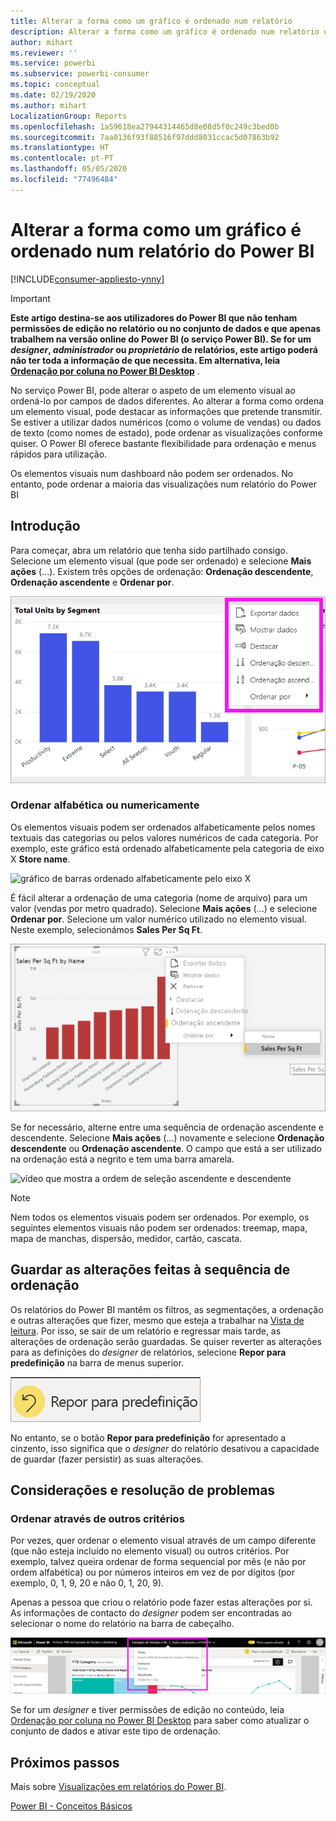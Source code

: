 ```yaml
---
title: Alterar a forma como um gráfico é ordenado num relatório
description: Alterar a forma como um gráfico é ordenado num relatório do Power BI
author: mihart
ms.reviewer: ''
ms.service: powerbi
ms.subservice: powerbi-consumer
ms.topic: conceptual
ms.date: 02/19/2020
ms.author: mihart
LocalizationGroup: Reports
ms.openlocfilehash: 1a59618ea27944314465d8e08d5f0c249c3bed0b
ms.sourcegitcommit: 7aa0136f93f88516f97ddd8031ccac5d07863b92
ms.translationtype: HT
ms.contentlocale: pt-PT
ms.lasthandoff: 05/05/2020
ms.locfileid: "77496484"
---
```

# <a name="change-how-a-chart-is-sorted-in-a-power-bi-report"></a>Alterar a forma como um gráfico é ordenado num relatório do Power BI

[!INCLUDE[consumer-appliesto-ynny](../includes/consumer-appliesto-ynny.md)]


> [!IMPORTANT]
> **Este artigo destina-se aos utilizadores do Power BI que não tenham permissões de edição no relatório ou no conjunto de dados e que apenas trabalhem na versão online do Power BI (o serviço Power BI). Se for um *designer*, *administrador* ou *proprietário* de relatórios, este artigo poderá não ter toda a informação de que necessita. Em alternativa, leia [Ordenação por coluna no Power BI Desktop](../desktop-sort-by-column.md)** .

No serviço Power BI, pode alterar o aspeto de um elemento visual ao ordená-lo por campos de dados diferentes. Ao alterar a forma como ordena um elemento visual, pode destacar as informações que pretende transmitir. Se estiver a utilizar dados numéricos (como o volume de vendas) ou dados de texto (como nomes de estado), pode ordenar as visualizações conforme quiser. O Power BI oferece bastante flexibilidade para ordenação e menus rápidos para utilização. 

Os elementos visuais num dashboard não podem ser ordenados. No entanto, pode ordenar a maioria das visualizações num relatório do Power BI 

## <a name="get-started"></a>Introdução

Para começar, abra um relatório que tenha sido partilhado consigo. Selecione um elemento visual (que pode ser ordenado) e selecione **Mais ações** (...).  Existem três opções de ordenação: **Ordenação descendente**, **Ordenação ascendente** e **Ordenar por**. 
    

![gráfico de barras ordenado alfabeticamente pelo eixo X](media/end-user-change-sort/power-bi-more-actions.png)

### <a name="sort-alphabetically-or-numerically"></a>Ordenar alfabética ou numericamente

Os elementos visuais podem ser ordenados alfabeticamente pelos nomes textuais das categorias ou pelos valores numéricos de cada categoria. Por exemplo, este gráfico está ordenado alfabeticamente pela categoria de eixo X **Store name**.

![gráfico de barras ordenado alfabeticamente pelo eixo X](media/end-user-change-sort/powerbi-sort-category.png)

É fácil alterar a ordenação de uma categoria (nome de arquivo) para um valor (vendas por metro quadrado). Selecione **Mais ações** (...) e selecione **Ordenar por**. Selecione um valor numérico utilizado no elemento visual.  Neste exemplo, selecionámos **Sales Per Sq Ft**.

![Captura de ecrã a mostrar a seleção da opção Ordenar por e, em seguida, um valor](media/end-user-change-sort/power-bi-sort-value.png)

Se for necessário, alterne entre uma sequência de ordenação ascendente e descendente.  Selecione **Mais ações** (...) novamente e selecione **Ordenação descendente** ou **Ordenação ascendente**. O campo que está a ser utilizado na ordenação está a negrito e tem uma barra amarela.

   ![vídeo que mostra a ordem de seleção ascendente e descendente](media/end-user-change-sort/sort.gif)

> [!NOTE]
> Nem todos os elementos visuais podem ser ordenados. Por exemplo, os seguintes elementos visuais não podem ser ordenados: treemap, mapa, mapa de manchas, dispersão, medidor, cartão, cascata.

## <a name="saving-changes-you-make-to-sort-order"></a>Guardar as alterações feitas à sequência de ordenação
Os relatórios do Power BI mantêm os filtros, as segmentações, a ordenação e outras alterações que fizer, mesmo que esteja a trabalhar na [Vista de leitura](end-user-reading-view.md). Por isso, se sair de um relatório e regressar mais tarde, as alterações de ordenação serão guardadas.  Se quiser reverter as alterações para as definições do *designer* de relatórios, selecione **Repor para predefinição** na barra de menus superior. 

![Ordenação persistente](media/end-user-change-sort/power-bi-reset.png)

No entanto, se o botão **Repor para predefinição** for apresentado a cinzento, isso significa que o *designer* do relatório desativou a capacidade de guardar (fazer persistir) as suas alterações.

<a name="other"></a>
## <a name="considerations-and-troubleshooting"></a>Considerações e resolução de problemas

### <a name="sorting-using-other-criteria"></a>Ordenar através de outros critérios
Por vezes, quer ordenar o elemento visual através de um campo diferente (que não esteja incluído no elemento visual) ou outros critérios.  Por exemplo, talvez queira ordenar de forma sequencial por mês (e não por ordem alfabética) ou por números inteiros em vez de por dígitos (por exemplo, 0, 1, 9, 20 e não 0, 1, 20, 9).  

Apenas a pessoa que criou o relatório pode fazer estas alterações por si. As informações de contacto do *designer* podem ser encontradas ao selecionar o nome do relatório na barra de cabeçalho.

![Lista pendente a mostrar informações de contacto](media/end-user-change-sort/power-bi-contact.png)

Se for um *designer* e tiver permissões de edição no conteúdo, leia [Ordenação por coluna no Power BI Desktop](../desktop-sort-by-column.md) para saber como atualizar o conjunto de dados e ativar este tipo de ordenação.

## <a name="next-steps"></a>Próximos passos
Mais sobre [Visualizações em relatórios do Power BI](end-user-visualizations.md).

[Power BI - Conceitos Básicos](end-user-basic-concepts.md)
